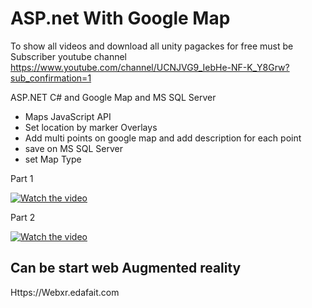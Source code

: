 # ASP.net With Google Map

To show all videos and download  all unity pagackes for free must be Subscriber youtube channel 
https://www.youtube.com/channel/UCNJVG9_IebHe-NF-K_Y8Grw?sub_confirmation=1


ASP.NET C# and Google Map  and MS SQL Server 

* Maps JavaScript API 
* Set location by marker Overlays 
* Add multi points on google map and add description for each point 
* save on MS SQL Server  
* set Map Type

Part 1

[![Watch the video](https://img.youtube.com/vi/nSt-6bg79eM/0.jpg)](https://youtu.be/nSt-6bg79eM)


Part 2

[![Watch the video](https://img.youtube.com/vi/yRAaWvleaGk/0.jpg)](https://youtu.be/yRAaWvleaGk)




## Can be start web Augmented reality

Https://Webxr.edafait.com
